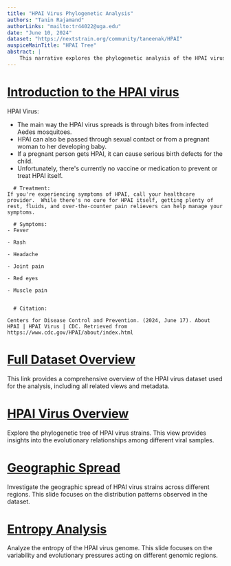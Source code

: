 ```yaml
---
title: "HPAI Virus Phylogenetic Analysis"
authors: "Tanin Rajamand"
authorLinks: "mailto:tr44022@uga.edu"
date: "June 10, 2024"
dataset: "https://nextstrain.org/community/taneenak/HPAI"
auspiceMainTitle: "HPAI Tree"
abstract: |
    This narrative explores the phylogenetic analysis of the HPAI virus using Nextstrain. It includes slides on the tree, map views of the virus's evolution, and entropy analysis.
---
```


# [Introduction to the HPAI virus](https://nextstrain.org/community/taneenak/HPAI)

HPAI Virus: 
- The main way the HPAI virus spreads is through bites from infected Aedes mosquitoes.
- HPAI can also be passed through sexual contact or from a pregnant woman to her developing baby.
- If a pregnant person gets HPAI, it can cause serious birth defects for the child.
- Unfortunately, there's currently no vaccine or medication to prevent or treat HPAI itself.

```auspiceMainDisplayMarkdown
  # Treatment:
If you're experiencing symptoms of HPAI, call your healthcare provider.  While there's no cure for HPAI itself, getting plenty of rest, fluids, and over-the-counter pain relievers can help manage your symptoms.

  # Symptoms:
- Fever

- Rash

- Headache

- Joint pain

- Red eyes

- Muscle pain


  # Citation:

Centers for Disease Control and Prevention. (2024, June 17). About HPAI | HPAI Virus | CDC. Retrieved from https://www.cdc.gov/HPAI/about/index.html

```

# [Full Dataset Overview](https://nextstrain.org/community/taneenak/HPAI?p=full)

This link provides a comprehensive overview of the HPAI virus dataset used for the analysis, including all related views and metadata.

# [HPAI Virus Overview](https://nextstrain.org/community/taneenak/HPAI?d=tree&p=full)

Explore the phylogenetic tree of HPAI virus strains. This view provides insights into the evolutionary relationships among different viral samples.

# [Geographic Spread](https://nextstrain.org/community/taneenak/HPAI?d=map&p=full)

Investigate the geographic spread of HPAI virus strains across different regions. This slide focuses on the distribution patterns observed in the dataset.

# [Entropy Analysis](https://nextstrain.org/community/taneenak/HPAI?d=entropy&p=full)

Analyze the entropy of the HPAI virus genome. This slide focuses on the variability and evolutionary pressures acting on different genomic regions.


